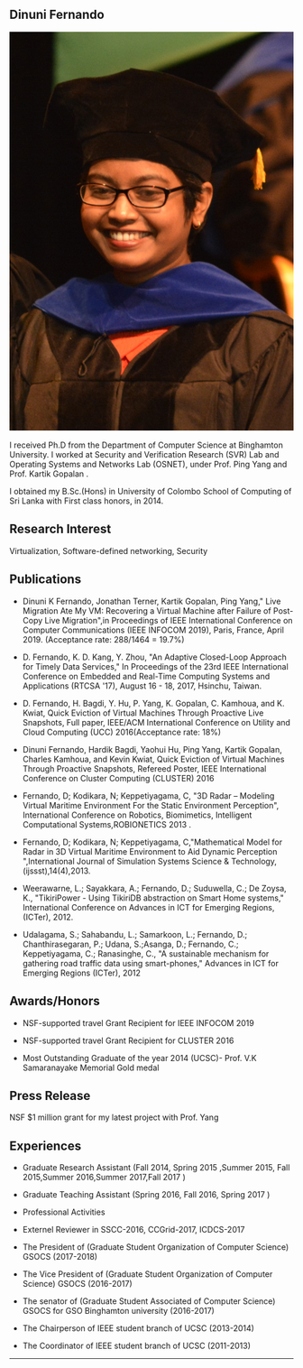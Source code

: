 ## Dinuni Fernando

<img class="profile-picture" src="dinuni_new.JPG">

I received Ph.D from the Department of Computer Science at Binghamton University. I worked at Security and Verification Research (SVR) Lab and Operating Systems and Networks Lab (OSNET), under Prof. Ping Yang and Prof. Kartik Gopalan . 

I obtained my B.Sc.(Hons) in University of Colombo School of Computing of Sri Lanka with First class honors, in 2014.


## Research Interest

Virtualization, Software-defined networking, Security
## Publications

+ Dinuni K Fernando, Jonathan Terner, Kartik Gopalan, Ping Yang," Live Migration Ate My VM: Recovering a Virtual Machine after Failure of Post-Copy Live Migration",in Proceedings of IEEE International Conference on Computer Communications (IEEE INFOCOM 2019), Paris, France, April 2019. (Acceptance rate: 288/1464 = 19.7%)

+ D. Fernando, K. D. Kang, Y. Zhou, "An Adaptive Closed-Loop Approach for Timely Data Services," In Proceedings of the 23rd IEEE International Conference on Embedded and Real-Time Computing Systems and Applications (RTCSA '17), August 16 - 18, 2017, Hsinchu, Taiwan.

+ D. Fernando, H. Bagdi, Y. Hu, P. Yang, K. Gopalan, C. Kamhoua, and K. Kwiat, Quick Eviction of Virtual Machines Through Proactive Live Snapshots, Full paper, IEEE/ACM International Conference on Utility and Cloud Computing (UCC) 2016(Acceptance rate: 18%)

+ Dinuni Fernando, Hardik Bagdi, Yaohui Hu, Ping Yang, Kartik Gopalan, Charles Kamhoua, and Kevin Kwiat, Quick Eviction of Virtual Machines Through Proactive Snapshots, Refereed Poster, IEEE International Conference on Cluster Computing (CLUSTER) 2016

+ Fernando, D; Kodikara, N; Keppetiyagama, C, "3D Radar – Modeling Virtual Maritime Environment For the Static Environment Perception", International Conference on Robotics, Biomimetics, Intelligent Computational Systems,ROBIONETICS 2013 .

+ Fernando, D; Kodikara, N; Keppetiyagama, C,"Mathematical Model for Radar in 3D Virtual Maritime Environment to Aid Dynamic Perception ",International Journal of Simulation Systems Science & Technology,(ijssst),14(4),2013.

+ Weerawarne, L.; Sayakkara, A.; Fernando, D.; Suduwella, C.; De Zoysa, K., "TikiriPower - Using TikiriDB abstraction on Smart Home systems," International Conference on Advances in ICT for Emerging Regions, (ICTer), 2012.

+ Udalagama, S.; Sahabandu, L.; Samarkoon, L.; Fernando, D.; Chanthirasegaran, P.; Udana, S.;Asanga, D.; Fernando, C.; Keppetiyagama, C.; Ranasinghe, C., "A sustainable mechanism for gathering road traffic data using smart-phones," Advances in ICT for Emerging Regions (ICTer), 2012

## Awards/Honors
+ NSF-supported travel Grant Recipient for IEEE INFOCOM 2019

+ NSF-supported travel Grant Recipient for CLUSTER 2016

+ Most Outstanding Graduate of the year 2014 (UCSC)- Prof. V.K Samaranayake Memorial Gold medal


## Press Release
NSF $1 million grant for my latest project with Prof. Yang

## Experiences
+ Graduate Research Assistant (Fall 2014, Spring 2015 ,Summer 2015, Fall 2015,Summer 2016,Summer 2017,Fall 2017 )

+ Graduate Teaching Assistant (Spring 2016, Fall 2016, Spring 2017 )

+ Professional Activities

+ Externel Reviewer in SSCC-2016, CCGrid-2017, ICDCS-2017

+ The President of (Graduate Student Organization of Computer Science) GSOCS (2017-2018)

+ The Vice President of (Graduate Student Organization of Computer Science) GSOCS (2016-2017)

+ The senator of (Graduate Student Associated of Computer Science) GSOCS for GSO Binghamton university (2016-2017)

+ The Chairperson of IEEE student branch of UCSC (2013-2014)

+ The Coordinator of IEEE student branch of UCSC (2011-2013)



---



